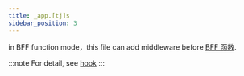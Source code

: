 ```yaml
---
title: _app.[tj]s
sidebar_position: 3
---
```


in BFF function mode，this file can add middleware before [BFF 函数](/docs/apis/app/hooks/api/functions/api).

:::note
For detail, see [hook](/docs/apis/app/runtime/bff/hook)
:::
